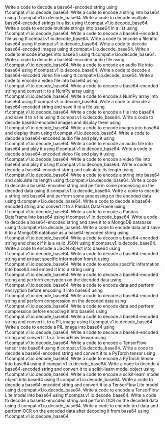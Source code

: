 Write a code to decode a base64-encoded string using tf.compat.v1.io.decode_base64.
Write a code to encode a string into base64 using tf.compat.v1.io.decode_base64.
Write a code to decode multiple base64-encoded strings in a list using tf.compat.v1.io.decode_base64.
Write a code to encode multiple strings into base64 in a list using tf.compat.v1.io.decode_base64.
Write a code to decode a base64-encoded file using tf.compat.v1.io.decode_base64.
Write a code to encode a file into base64 using tf.compat.v1.io.decode_base64.
Write a code to decode base64-encoded images using tf.compat.v1.io.decode_base64.
Write a code to encode images into base64 using tf.compat.v1.io.decode_base64.
Write a code to decode a base64-encoded audio file using tf.compat.v1.io.decode_base64.
Write a code to encode an audio file into base64 using tf.compat.v1.io.decode_base64.
Write a code to decode a base64-encoded video file using tf.compat.v1.io.decode_base64.
Write a code to encode a video file into base64 using tf.compat.v1.io.decode_base64.
Write a code to decode a base64-encoded string and convert it to a NumPy array using tf.compat.v1.io.decode_base64.
Write a code to encode a NumPy array into base64 using tf.compat.v1.io.decode_base64.
Write a code to decode a base64-encoded string and save it to a file using tf.compat.v1.io.decode_base64.
Write a code to encode a file into base64 and save it to a file using tf.compat.v1.io.decode_base64.
Write a code to decode base64-encoded images and display them using tf.compat.v1.io.decode_base64.
Write a code to encode images into base64 and display them using tf.compat.v1.io.decode_base64.
Write a code to decode a base64-encoded audio file and play it using tf.compat.v1.io.decode_base64.
Write a code to encode an audio file into base64 and play it using tf.compat.v1.io.decode_base64.
Write a code to decode a base64-encoded video file and play it using tf.compat.v1.io.decode_base64.
Write a code to encode a video file into base64 and play it using tf.compat.v1.io.decode_base64.
Write a code to decode a base64-encoded string and calculate its length using tf.compat.v1.io.decode_base64.
Write a code to encode a string into base64 and calculate its length using tf.compat.v1.io.decode_base64.
Write a code to decode a base64-encoded string and perform some processing on the decoded data using tf.compat.v1.io.decode_base64.
Write a code to encode a string into base64 and perform some processing on the encoded data using tf.compat.v1.io.decode_base64.
Write a code to decode a base64-encoded string and convert it to a Pandas DataFrame using tf.compat.v1.io.decode_base64.
Write a code to encode a Pandas DataFrame into base64 using tf.compat.v1.io.decode_base64.
Write a code to decode a base64-encoded string and save it to a MongoDB database using tf.compat.v1.io.decode_base64.
Write a code to encode data and save it to a MongoDB database as a base64-encoded string using tf.compat.v1.io.decode_base64.
Write a code to decode a base64-encoded string and check if it is a valid JSON using tf.compat.v1.io.decode_base64.
Write a code to encode a JSON object into base64 using tf.compat.v1.io.decode_base64.
Write a code to decode a base64-encoded string and extract specific information from it using tf.compat.v1.io.decode_base64.
Write a code to encode specific information into base64 and embed it into a string using tf.compat.v1.io.decode_base64.
Write a code to decode a base64-encoded string and perform encryption on the decoded data using tf.compat.v1.io.decode_base64.
Write a code to encode data and perform encryption before encoding it into base64 using tf.compat.v1.io.decode_base64.
Write a code to decode a base64-encoded string and perform compression on the decoded data using tf.compat.v1.io.decode_base64.
Write a code to encode data and perform compression before encoding it into base64 using tf.compat.v1.io.decode_base64.
Write a code to decode a base64-encoded string and convert it to a PIL image using tf.compat.v1.io.decode_base64.
Write a code to encode a PIL image into base64 using tf.compat.v1.io.decode_base64.
Write a code to decode a base64-encoded string and convert it to a TensorFlow tensor using tf.compat.v1.io.decode_base64.
Write a code to encode a TensorFlow tensor into base64 using tf.compat.v1.io.decode_base64.
Write a code to decode a base64-encoded string and convert it to a PyTorch tensor using tf.compat.v1.io.decode_base64.
Write a code to encode a PyTorch tensor into base64 using tf.compat.v1.io.decode_base64.
Write a code to decode a base64-encoded string and convert it to a scikit-learn model object using tf.compat.v1.io.decode_base64.
Write a code to encode a scikit-learn model object into base64 using tf.compat.v1.io.decode_base64.
Write a code to decode a base64-encoded string and convert it to a TensorFlow Lite model using tf.compat.v1.io.decode_base64.
Write a code to encode a TensorFlow Lite model into base64 using tf.compat.v1.io.decode_base64.
Write a code to decode a base64-encoded string and perform OCR on the decoded data using tf.compat.v1.io.decode_base64.
Write a code to encode text data and perform OCR on the encoded data after decoding it from base64 using tf.compat.v1.io.decode_base64.